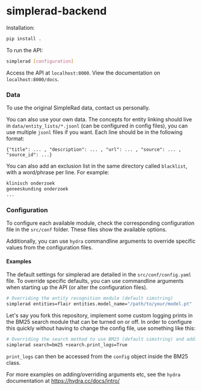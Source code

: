 # simplerad-backend

Installation:

```bash
pip install .
```

To run the API:

```bash
simplerad [configuration]
```

Access the API at `localhost:8000`. View the documentation on
`localhost:8000/docs`.

### Data

To use the original SimpleRad data, contact us personally.

You can also use your own data. The concepts for entity linking should live in
`data/entity_lists/*.jsonl` (can be configured in config files), you can use multiple `jsonl` files if you want.
Each line should be in the following format:

```
{"title": ... , "description": ... , "url": ... , "source": ... , "source_id": ...}
```

You can also add an exclusion list in the same directory called `blacklist`,
with a word/phrase per line. For example:

```txt
klinisch onderzoek
geneeskunding onderzoek
...
```

### Configuration

To configure each available module, check the corresponding configuration file
in the `src/conf` folder. These files show the available options.

Additionally, you can use `hydra` commandline arguments to override specific
values from the configuration files.

#### Examples
The default settings for simplerad are detailed in the `src/conf/config.yaml` file. To override specific defaults, you can use commandline arguments when starting up the API (or alter the configuration files).

```bash
# Overriding the entity recognition module (default simstring)
simplerad entities=flair entities.model_name="/path/to/your/model.pt"
```

Let's say you fork this repository, implement some custom logging prints in the BM25 search module that can be turned on or off. In order to configure this quickly without having to change the config file, use something like this:
```bash
# Overriding the search method to use BM25 (default simstring) and adding some custom argument
simplerad search=bm25 +search.print_logs=True
```
`print_logs` can then be accessed from the `config` object inside the BM25 class.

For more examples on adding/overriding arguments etc, see the `hydra` documentation at https://hydra.cc/docs/intro/
